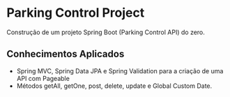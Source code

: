 # Parking Control Project
Construção de um projeto Spring Boot (Parking Control API) do zero.
## Conhecimentos Aplicados
- Spring MVC, Spring Data JPA e Spring Validation para a criação de uma API com Pageable
- Métodos getAll, getOne, post, delete, update e Global Custom Date.

